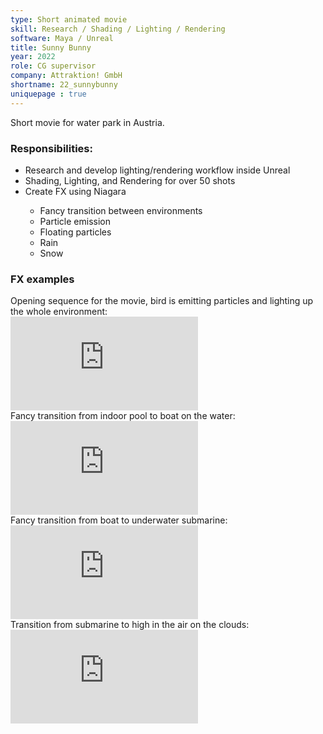 ```yaml
---
type: Short animated movie
skill: Research / Shading / Lighting / Rendering
software: Maya / Unreal
title: Sunny Bunny
year: 2022
role: CG supervisor
company: Attraktion! GmbH
shortname: 22_sunnybunny
uniquepage : true 
---
```


Short movie for water park in Austria.
<h3>Responsibilities: </h3>
 <ul>
  <li>Research and develop lighting/rendering workflow inside Unreal</li>
  <li>Shading, Lighting, and Rendering for over 50 shots</li>
  <li>Create FX using Niagara</li>
    <ul>
      <li>Fancy transition between environments</li>
      <li>Particle emission</li>
      <li>Floating particles</li>
      <li>Rain</li>
      <li>Snow</li>
    </ul>

</ul> 

<h3>FX examples </h3>
Opening sequence for the movie, bird is emitting particles and lighting up the whole environment:
<div class="aspect-ratio">
<iframe src="https://www.youtube.com/embed/RuqfNEeidS8" title="YouTube video player" frameborder="0" allow="accelerometer; autoplay; clipboard-write; encrypted-media; gyroscope; picture-in-picture; web-share" referrerpolicy="strict-origin-when-cross-origin" allowfullscreen></iframe>
</div>
Fancy transition from indoor pool to boat on the water:
<div class="aspect-ratio">
<iframe src="https://www.youtube.com/embed/AZHnwZkkEn8" title="YouTube video player" frameborder="0" allow="accelerometer; autoplay; clipboard-write; encrypted-media; gyroscope; picture-in-picture; web-share" referrerpolicy="strict-origin-when-cross-origin" allowfullscreen></iframe>
</div>
Fancy transition from boat to underwater submarine:
<div class="aspect-ratio">
<iframe src="https://www.youtube.com/embed/lOUF9M7o44U" title="YouTube video player" frameborder="0" allow="accelerometer; autoplay; clipboard-write; encrypted-media; gyroscope; picture-in-picture; web-share" referrerpolicy="strict-origin-when-cross-origin" allowfullscreen></iframe>
</div>
Transition from submarine to high in the air on the clouds:
<div class="aspect-ratio">
<iframe src="https://www.youtube.com/embed/RiKJLGIcRLA" title="YouTube video player" frameborder="0" allow="accelerometer; autoplay; clipboard-write; encrypted-media; gyroscope; picture-in-picture; web-share" referrerpolicy="strict-origin-when-cross-origin" allowfullscreen></iframe>
</div>